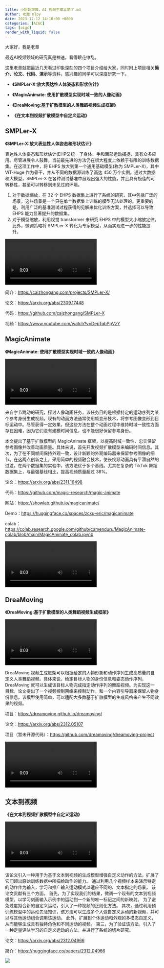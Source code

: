 ```yaml
---
title: 小姐姐跳舞，AI 视频生成太酷了.md
author: 老章 mlpy
date: 2023-12-12 14:10:00 +0800
categories: [AIGC]
tags: [aigc]
render_with_liquid: false
---
```


大家好，我是老章

最近AI视频领域的研究真是神速，看得眼花缭乱。

这里老章就把最近几天看过印象深刻的四个项目介绍给大家，同时附上项目相关**简介、论文、代码、演示**等资料，感兴趣的同学可以深度研究一下。

- **《SMPLer-X:放大表达性人体姿态和形状估计》**

- **《MagicAnimate: 使用扩散模型实现时域一致的人像动画》**
- **《DreaMoving:基于扩散模型的人类舞蹈视频生成框架》**

- **《在文本到视频扩散模型中自定义运动》**



## SMPLer-X

**《SMPLer-X:放大表达性人体姿态和形状估计》**

表达性人体姿态和形状估计(EHPS)统一了身体、手和面部运动捕捉，具有众多应用。尽管进展令人鼓舞，当前最先进的方法仍在很大程度上依赖于有限的训练数据集。在这项工作中，将 EHPS 放大到第一个通用基础模型(称为 SMPLer-X)，其中 ViT-Huge 作为骨干，并从不同的数据源训练了高达 450 万个实例。通过大数据和大模型，SMPLer-X 在各种测试基准中展现出强大的性能，并且具有极佳的可转移性，甚至可以转移到未见过的环境。

1) 对于数据缩放，在 32 个 EHPS 数据集上进行了系统的研究，其中包括广泛的场景，这些场景是一个只在单个数据集上训练的模型无法处理的。更重要的是，利用广泛的基准测试过程获得的见解来优化训练方案，并选择可以导致 EHPS 能力显著提升的数据集。
2) 对于模型缩放，利用视觉 transformer 来研究 EHPS 中的模型大小缩放定律。此外，微调策略将 SMPLer-X 转化为专家模型，从而实现进一步的性能提升。

<video src="/Users/zz/Downloads/AI-video/TwitterXZ.com_1702215811160.mp4"></video>

简介：https://caizhongang.com/projects/SMPLer-X/

论文：https://arxiv.org/abs/2309.17448

代码：https://github.com/caizhongang/SMPLer-X

视频：https://www.youtube.com/watch?v=DepTqbPpVzY

## MagicAnimate

**《MagicAnimate: 使用扩散模型实现时域一致的人像动画》**



<video src="/Users/zz/Downloads/AI-video/Screen%20Recording%202023-12-11%20at%2021.34.03.mov"></video>

来自字节跳动的研究，探讨人像动画任务，该任务目的是根据特定的运动序列为某个参考身份生成视频。现有的动画方法通常使用帧变形技术，将参考图像变形到目标运动中。尽管获得一定效果，但这些方法在整个动画过程中维持时域一致性方面存在困难，因为它们没有建模时间信息，也不能很好保留参考身份。

本文提出了基于扩散模型的 MagicAnimate 框架，以提高时域一致性、忠实保留参考图像并改善动画质量。具体来说，首先开发视频扩散模型来编码时间信息。其次，为了在不同帧间保持外观一致，设计新颖的外观编码器来保留参考图像的细节。在这两点创新之上，采用简单的视频融合技术，使长视频动画具有平滑自然的过渡。在两个数据集的实验中，该方法优于多个基线。尤其在复杂的 TikTok 舞蹈数据集上，与最强基线相比，提高视频质量超过 38%。

论文：https://arxiv.org/abs/2311.16498

代码：https://github.com/magic-research/magic-animate

网站：https://showlab.github.io/magicanimate/

Demo：https://huggingface.co/spaces/zcxu-eric/magicanimate

colab：https://colab.research.google.com/github/camenduru/MagicAnimate-colab/blob/main/MagicAnimate_colab.ipynb

<video src="/Users/zz/Downloads/AI-video/Screen%20Recording%202023-12-11%20at%2021.35.48.mov"></video>

## DreaMoving

**《DreaMoving:基于扩散模型的人类舞蹈视频生成框架》**

<video src="/Users/zz/Downloads/AI-video/AJbMsPax_q2MX_w46LV3M.mov"></video>

 DreaMoving 视频生成框架可以根据给定的人物形象和动作序列生成高质量的自定义人类舞蹈视频。具体来说，给定目标人物的身份信息和姿态动作序列，DreaMoving 就可以生成该目标人物完成指定动作序列的舞蹈视频。为实现这一目标，论文提出了一个视频控制网络来控制动作，和一个内容引导器来保留人物身份信息。该模型使用简单，可以适配大多数基于扩散模型的生成风格来产生不同效果的视频。

项目：https://dreamoving.github.io/dreamoving/

论文：https://arxiv.org/abs/2312.05107

项目（暂未开源代码）：https://github.com/dreamoving/dreamoving-project

<video src="/Users/zz/Downloads/AI-video/Screen%20Recording%202023-12-11%20at%2020.02.43.mov"></video>

## 文本到视频

**《在文本到视频扩散模型中自定义运动》**

<video src="/Users/zz/Downloads/AI-video/TwitterXZ.com_1702302262609.mp4"></video>

该论文引入一种用于为基于文本到视频的生成模型增强自定义动作的方法，扩展了它们超出原始训练数据中所描绘动作的能力。 通过利用几个视频样本来演示特定的动作作为输入，学习和推广输入运动模式以适应不同的、文本指定的场景。 该论文贡献有三个方面。 首先，为了实现我们的结果，微调一个现有的文本到视频模型，以学习刻画输入示例中的运动到一个新的唯一标记之间的新映射。 为了避免过度拟合新的自定义运动，引入了一种视频的正则化方法。 其次，通过利用预训练模型中的运动先验知识，该方法可以生成多个人做自定义运动的新视频，并可以与其他运动组合调用该运动。 此外，扩展到个体运动和外观的多模态自定义，从而能够生成具有独特角色和不同运动的视频。 第三，为了验证该方法，引入了一种定量评估学习的自定义运动的方法，并进行了系统的切片研究。

论文：https://arxiv.org/abs/2312.04966

简介：https://huggingface.co/papers/2312.04966

![](https://my-wechat.oss-cn-beijing.aliyuncs.com/WX20230912-203916.png)
